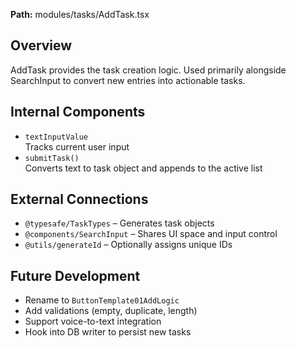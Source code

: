 **Path:** modules/tasks/AddTask.tsx

## Overview
AddTask provides the task creation logic. Used primarily alongside SearchInput to convert new entries into actionable tasks.

## Internal Components
- `textInputValue`  
  Tracks current user input  
- `submitTask()`  
  Converts text to task object and appends to the active list  

## External Connections
- `@typesafe/TaskTypes` – Generates task objects  
- `@components/SearchInput` – Shares UI space and input control  
- `@utils/generateId` – Optionally assigns unique IDs

## Future Development
- Rename to `ButtonTemplate01AddLogic`  
- Add validations (empty, duplicate, length)  
- Support voice-to-text integration  
- Hook into DB writer to persist new tasks  